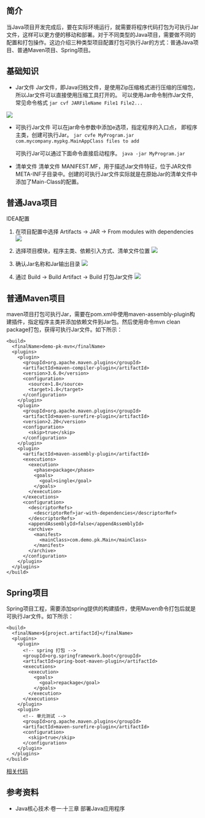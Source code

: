 ## 简介
当Java项目开发完成后，要在实际环境运行，就需要将程序代码打包为可执行Jar文件，这样可以更方便的移动和部署。对于不同类型的Java项目，需要做不同的配置和打包操作。这边介绍三种类型项目配置打包可执行Jar的方式：普通Java项目、普通Maven项目、Spring项目。

## 基础知识
- Jar文件
  Jar文件，即Java归档文件，是使用Zip压缩格式进行压缩的压缩包，所以Jar文件可以直接使用压缩工具打开的。
可以使用Jar命令制作Jar文件, 常见命令格式 
```jar cvf JARFileName File1 File2...```

![](https://raw.githubusercontent.com/xiejinjie/xiejinjie.github.io/gh-pages/assets/img/07acf299108271c33f21af49c10a3fa.png)

- 可执行Jar文件
  可以在jar命令参数中添加e选项，指定程序的入口点， 即程序主类，创建可执行Jar。
  ```jar cvfe MyProgram.jar com.mycompany.mypkg.MainAppClass files to add```
  
  可执行Jar可以通过下面命令直接启动程序。
  ```java -jar MyProgram.jar```

- 清单文件
  清单文件 MANIFEST.MF，用于描述Jar文件特征，位于JAR文件META-INF子目录中。创建的可执行Jar文件实际就是在原始Jar的清单文件中添加了Main-Class的配置。

## 普通Java项目
IDEA配置
1. 在项目配置中选择 Artifacts -> JAR -> From modules with dependencies
![](https://raw.githubusercontent.com/xiejinjie/xiejinjie.github.io/gh-pages/assets/img/edb214499998e716002aff9a8100ddf.png)

2. 选择项目模块，程序主类、依赖引入方式、清单文件位置
![](https://raw.githubusercontent.com/xiejinjie/xiejinjie.github.io/gh-pages/assets/img/d2e477e9838e9ab7558548f52a3cdb6.png)

3. 确认Jar名称和Jar输出目录
![](https://raw.githubusercontent.com/xiejinjie/xiejinjie.github.io/gh-pages/assets/img/93a2068ecc4dd98f77b9b149fa04bb5.png)

4. 通过 Build -> Build Artifact -> Build 打包Jar文件
![](https://raw.githubusercontent.com/xiejinjie/xiejinjie.github.io/gh-pages/assets/img/f5eef04cd6be040d24568194bb64478.png)

## 普通Maven项目
maven项目打包可执行Jar，需要在pom.xml中使用maven-assembly-plugin构建插件，指定程序主类并添加依赖文件到Jar包。然后使用命令mvn clean package打包，获得可执行Jar文件。如下所示：

```
<build>
  <finalName>demo-pk-mvn</finalName>
  <plugins>
    <plugin>
      <groupId>org.apache.maven.plugins</groupId>
      <artifactId>maven-compiler-plugin</artifactId>
      <version>3.6.0</version>
      <configuration>
        <source>1.8</source>
        <target>1.8</target>
      </configuration>
    </plugin>
    <plugin>
      <groupId>org.apache.maven.plugins</groupId>
      <artifactId>maven-surefire-plugin</artifactId>
      <version>2.20</version>
      <configuration>
        <skip>true</skip>
      </configuration>
    </plugin>
    <plugin>
      <artifactId>maven-assembly-plugin</artifactId>
      <executions>
        <execution>
          <phase>package</phase>
          <goals>
            <goal>single</goal>
          </goals>
        </execution>
      </executions>
      <configuration>
        <descriptorRefs>
          <descriptorRef>jar-with-dependencies</descriptorRef>
        </descriptorRefs>
        <appendAssemblyId>false</appendAssemblyId>
        <archive>
          <manifest>
            <mainClass>com.demo.pk.Main</mainClass>
          </manifest>
        </archive>
      </configuration>
    </plugin>
  </plugins>
</build>
```

## Spring项目
Spring项目工程，需要添加spring提供的构建插件，使用Maven命令打包后就是可执行Jar文件。如下所示：

```
<build>
  <finalName>${project.artifactId}</finalName>
  <plugins>
    <plugin>
      <!-- spring 打包 -->
      <groupId>org.springframework.boot</groupId>
      <artifactId>spring-boot-maven-plugin</artifactId>
      <executions>
        <execution>
          <goals>
            <goal>repackage</goal>
          </goals>
        </execution>
      </executions>
    </plugin>
    <plugin>
      <!-- 单元测试 -->
      <groupId>org.apache.maven.plugins</groupId>
      <artifactId>maven-surefire-plugin</artifactId>
      <configuration>
        <skip>true</skip>
      </configuration>
    </plugin>
  </plugins>
</build>
```

[相关代码](https://github.com/xiejinjie/demo/tree/main/demo-java-package)

## 参考资料
- Java核心技术·卷一·十三章 部署Java应用程序 
